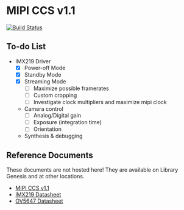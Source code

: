 # MIPI CCS v1.1

[![Build Status](https://travis-ci.com/hdl-util/mipi-ccs.svg?branch=master)](https://travis-ci.com/hdl-util/mipi-ccs)

## To-do List

* IMX219 Driver
    * [x] Power-off Mode
    * [x] Standby Mode
    * [x] Streaming Mode
        * [ ] Maximize possible framerates
        * [ ] Custom cropping
        * [ ] Investigate clock multipliers and maximize mipi clock
    * Camera control
        * [ ] Analog/Digital gain
        * [ ] Exposure (integration time)
        * [ ] Orientation
    * Synthesis & debugging

## Reference Documents

These documents are not hosted here! They are available on Library Genesis and at other locations.

* [MIPI CCS v1.1](https://b-ok.cc/book/5437872/02a689)
* [IMX219 Datasheet](https://github.com/rellimmot/Sony-IMX219-Raspberry-Pi-V2-CMOS/blob/master/RASPBERRY%20PI%20CAMERA%20V2%20DATASHEET%20IMX219PQH5_7.0.0_Datasheet_XXX.PDF)
* [OV5647 Datasheet](https://cdn.sparkfun.com/datasheets/Dev/RaspberryPi/ov5647_full.pdf)
